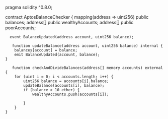 pragma solidity ^0.8.0;

contract AptosBalanceChecker {
    mapping(address => uint256) public balances;
    address[] public wealthyAccounts;
    address[] public poorAccounts;

      event BalanceUpdated(address account, uint256 balance);

       function updateBalance(address account, uint256 balance) internal {
        balances[account] = balance;
        emit BalanceUpdated(account, balance);
    }

       function checkAndDivideBalances(address[] memory accounts) external {
        for (uint i = 0; i < accounts.length; i++) {
            uint256 balance = accounts[i].balance;
            updateBalance(accounts[i], balance);
            if (balance > 10 ether) {
                wealthyAccounts.push(accounts[i]);
        
            }
        }
    }

